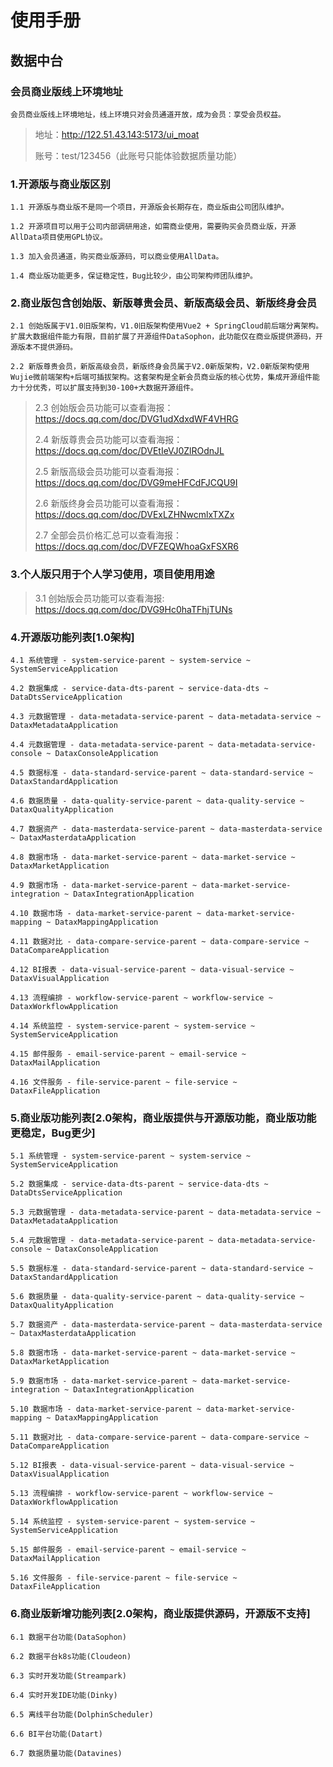# 使用手册

## 数据中台

### 会员商业版线上环境地址

```
会员商业版线上环境地址，线上环境只对会员通道开放，成为会员：享受会员权益。
```
> 地址：http://122.51.43.143:5173/ui_moat
> 
> 账号：test/123456（此账号只能体验数据质量功能）
>


### 1.开源版与商业版区别
```
1.1 开源版与商业版不是同一个项目，开源版会长期存在，商业版由公司团队维护。

1.2 开源项目可以用于公司内部调研用途，如需商业使用，需要购买会员商业版，开源AllData项目使用GPL协议。

1.3 加入会员通道，购买商业版源码，可以商业使用AllData。

1.4 商业版功能更多，保证稳定性，Bug比较少，由公司架构师团队维护。

```

### 2.商业版包含创始版、新版尊贵会员、新版高级会员、新版终身会员
```
2.1 创始版属于V1.0旧版架构，V1.0旧版架构使用Vue2 + SpringCloud前后端分离架构。扩展大数据组件能力有限，目前扩展了开源组件DataSophon，此功能仅在商业版提供源码，开源版本不提供源码。

2.2 新版尊贵会员，新版高级会员，新版终身会员属于V2.0新版架构，V2.0新版架构使用Wujie微前端架构+后端可插拔架构。这套架构是全新会员商业版的核心优势，集成开源组件能力十分优秀，可以扩展支持到30-100+大数据开源组件。
```
>
> 2.3 创始版会员功能可以查看海报：https://docs.qq.com/doc/DVG1udXdxdWF4VHRG
>
> 2.4 新版尊贵会员功能可以查看海报：https://docs.qq.com/doc/DVEtIeVJ0ZlROdnJL
>
> 2.5 新版高级会员功能可以查看海报：https://docs.qq.com/doc/DVG9meHFCdFJCQU9I
>
> 2.6 新版终身会员功能可以查看海报：https://docs.qq.com/doc/DVExLZHNwcmlxTXZx
>
> 2.7 全部会员价格汇总可以查看海报：https://docs.qq.com/doc/DVFZEQWhoaGxFSXR6
>

### 3.个人版只用于个人学习使用，项目使用用途

> 3.1 创始版会员功能可以查看海报: https://docs.qq.com/doc/DVG9Hc0haTFhjTUNs
>

### 4.开源版功能列表[1.0架构]
```
4.1 系统管理 - system-service-parent ~ system-service ~ SystemServiceApplication

4.2 数据集成 - service-data-dts-parent ~ service-data-dts ~ DataDtsServiceApplication

4.3 元数据管理 - data-metadata-service-parent ~ data-metadata-service ~ DataxMetadataApplication

4.4 元数据管理 - data-metadata-service-parent ~ data-metadata-service-console ~ DataxConsoleApplication

4.5 数据标准 - data-standard-service-parent ~ data-standard-service ~ DataxStandardApplication

4.6 数据质量 - data-quality-service-parent ~ data-quality-service ~ DataxQualityApplication

4.7 数据资产 - data-masterdata-service-parent ~ data-masterdata-service ~ DataxMasterdataApplication

4.8 数据市场 - data-market-service-parent ~ data-market-service ~ DataxMarketApplication

4.9 数据市场 - data-market-service-parent ~ data-market-service-integration ~ DataxIntegrationApplication

4.10 数据市场 - data-market-service-parent ~ data-market-service-mapping ~ DataxMappingApplication

4.11 数据对比 - data-compare-service-parent ~ data-compare-service ~ DataCompareApplication

4.12 BI报表 - data-visual-service-parent ~ data-visual-service ~ DataxVisualApplication

4.13 流程编排 - workflow-service-parent ~ workflow-service ~ DataxWorkflowApplication

4.14 系统监控 - system-service-parent ~ system-service ~ SystemServiceApplication

4.15 邮件服务 - email-service-parent ~ email-service ~ DataxMailApplication

4.16 文件服务 - file-service-parent ~ file-service ~ DataxFileApplication

```

### 5.商业版功能列表[2.0架构，商业版提供与开源版功能，商业版功能更稳定，Bug更少]
```
5.1 系统管理 - system-service-parent ~ system-service ~ SystemServiceApplication

5.2 数据集成 - service-data-dts-parent ~ service-data-dts ~ DataDtsServiceApplication

5.3 元数据管理 - data-metadata-service-parent ~ data-metadata-service ~ DataxMetadataApplication

5.4 元数据管理 - data-metadata-service-parent ~ data-metadata-service-console ~ DataxConsoleApplication

5.5 数据标准 - data-standard-service-parent ~ data-standard-service ~ DataxStandardApplication

5.6 数据质量 - data-quality-service-parent ~ data-quality-service ~ DataxQualityApplication

5.7 数据资产 - data-masterdata-service-parent ~ data-masterdata-service ~ DataxMasterdataApplication

5.8 数据市场 - data-market-service-parent ~ data-market-service ~ DataxMarketApplication

5.9 数据市场 - data-market-service-parent ~ data-market-service-integration ~ DataxIntegrationApplication

5.10 数据市场 - data-market-service-parent ~ data-market-service-mapping ~ DataxMappingApplication

5.11 数据对比 - data-compare-service-parent ~ data-compare-service ~ DataCompareApplication

5.12 BI报表 - data-visual-service-parent ~ data-visual-service ~ DataxVisualApplication

5.13 流程编排 - workflow-service-parent ~ workflow-service ~ DataxWorkflowApplication

5.14 系统监控 - system-service-parent ~ system-service ~ SystemServiceApplication

5.15 邮件服务 - email-service-parent ~ email-service ~ DataxMailApplication

5.16 文件服务 - file-service-parent ~ file-service ~ DataxFileApplication

```

### 6.商业版新增功能列表[2.0架构，商业版提供源码，开源版不支持]
```
6.1 数据平台功能(DataSophon)

6.2 数据平台k8s功能(Cloudeon)

6.3 实时开发功能(Streampark)

6.4 实时开发IDE功能(Dinky)

6.5 离线平台功能(DolphinScheduler)

6.6 BI平台功能(Datart)

6.7 数据质量功能(Datavines)

```